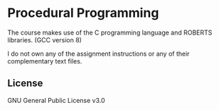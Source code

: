 # Procedural Programming
The course makes use of the C programming language and ROBERTS libraries.
(GCC version 8)

I do not own any of the assignment instructions or any of their complementary text files.

##  License
GNU General Public License v3.0
